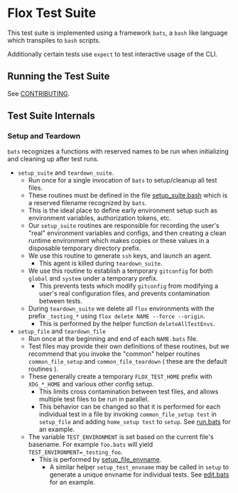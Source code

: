 # Flox Test Suite

This test suite is implemented using a framework `bats`, a `bash` like language
which transpiles to `bash` scripts.

Additionally certain tests use `expect` to test interactive usage of the CLI.

## Running the Test Suite

See [CONTRIBUTING](../../CONTRIBUTING.md).

## Test Suite Internals

### Setup and Teardown

`bats` recognizes a functions with reserved names to be run when initializing
and cleaning up after test runs.

- `setup_suite` and `teardown_suite`.
  + Run once for a single invocation of `bats` to setup/cleanup all test files.
  + These routines must be defined in the file
    [setup_suite.bash](./setup_suite.bash) which is a reserved filename
    recognized by `bats`.
  + This is the ideal place to define early environment setup such as
    environment variables, authorization tokens, etc.
  + Our `setup_suite` routines are responsible for recording the user's "real"
    environment variables and configs, and then creating a clean runtime
    environment which makes copies or these values in a disposable temporary
    directory prefix.
  + We use this routine to generate `ssh` keys, and launch an agent.
    - This agent is killed during `teardown_suite`.
  + We use this routine to establish a temporary `gitconfig` for both `global`
    and `system` under a temporary prefix.
    - This prevents tests which modify `gitconfig` from modifying a user's real
      configuration files, and prevents contamination between tests.
  + During `teardown_suite` we delete all `flox` environments with the prefix
    `_testing_*` using `flox delete NAME --force --origin`.
    + This is performed by the helper function `deleteAllTestEnvs`.
- `setup_file` and `teardown_file`
  + Run once at the beginning and end of each `NAME.bats` file.
  + Test files may provide their own definitions of these routines, but we
    recommend that you invoke the "common" helper routines `common_file_setup`
    and `common_file_teardown` ( these are the default routines ).
  + These generally create a temporary `FLOX_TEST_HOME` prefix with `XDG_*_HOME`
    and various other config setup.
    - This limits cross contamination between test files, and allows multiple
      test files to be run in parallel.
    - This behavior can be changed so that it is performed for each individual
      test in a file by invoking `common_file_setup test` in `setup_file` and
      adding `home_setup test` to `setup`.
      See [run.bats](./run.bats) for an example.
  + The variable `TEST_ENVIRONMENT` is set based on the current file's basename.
    For example `foo.bats` will yield `TEST_ENVIRONMENT=_testing_foo`.
    - This is performed by [setup_file_envname](./setup_suite.bash).
      + A similar helper `setup_test_envname` may be called in `setup` to
        generate a unique envname for individual tests.
        See [edit.bats](./edit.bats) for an example.
